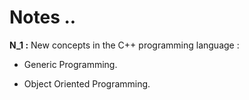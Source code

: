 # Notes ..

**N_1 :** New concepts in the C++ programming language :

- Generic Programming.

- Object Oriented Programming.
